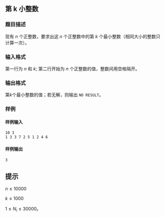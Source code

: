 ## 第 k 小整数

### 题目描述

现有 $n$ 个正整数，要求出这 $n$ 个正整数中的第 $k$ 个最小整数（相同大小的整数只计算一次）。

### 输入格式

第一行为 $n$ 和 $k$; 第二行开始为 $n$ 个正整数的值，整数间用空格隔开。

### 输出格式

第$k$个最小整数的值；若无解，则输出 `NO RESULT`。

### 样例

#### 样例输入

```
10 3
1 3 3 7 2 5 1 2 4 6
```

#### 样例输出

```
3
```

## 提示

$n \le 10000$

$k \le 1000$

$1 \le N_i \le 30000$。